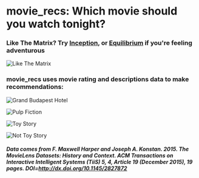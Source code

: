 # movie_recs: Which movie should you watch tonight?

### Like The Matrix? Try [Inception](https://www.youtube.com/watch?v=d3A3-zSOBT4), or [Equilibrium](https://www.youtube.com/watch?v=raleKODYeg0) if you're feeling adventurous 
![Like The Matrix](https://lh3.googleusercontent.com/7ueVLj7hKO-Vkp8upjBP6K7J-_S7f2ZtmX6_aeg0_I1-v8_pfYk49C-wv0_RhR99uyL_rXFfCOyJGSFg49LBO9rdCsRQkRiEUROZxg_3ydR2xp5bD2yMzrM5APo2HD2MMuoV-lSqBkswTBiBB0rCBgH6IsfQoeuPLHYta3rL7Q0O2awODYueiPUy6EtS52hcLNL1mAeh6B5q4StQXg3WzwODM_wDMa4wjKA_RLq9mp5ZooobgvaH8OT__QDozAgbeew5PqeCdqcRyyowvD8HeijILUvUNLV_Y6Ramp1BeTbyUZANo-gtalMPalcC0pz9KgNU5NWrLsQs1M0BHZfX8xTcTWyr5IIS32Fh69HDfYBPkEObtrGVc9-MLJHkzHBfHtB6cZlXS1Q26m9D674hCiwFUzq-M-UzGBuwebkyafefNIrWXTOOdEchoNAmtUt3OBjlBcOnVsO1VjIGcxAKybgpMz19KAelTFp5UwmqUY0uOvWEmMdjcMWVwgO7Qu-Ok9qxlz3pYF4M5lwG5cyg0tS8nc38eRH8r0vP5ERj3oCwTMfE3yAROJTRfuq9wc3O6wr2tPDnFH6VeBwmxzsU1HS-l8lkQoRKkecgaeNTwA=w2098-h1063-no?raw=true "Matrix")

### movie_recs uses movie rating and descriptions data to make recommendations:
![Grand Budapest Hotel](https://lh3.googleusercontent.com/TlUHK_8itZPF4_tlsDx8d9_Dl8ebT-ojLsPCkM3ZZKGRT-T6ZKB5VctdR4mZ8cMBektI3KoQ7zkqIUWVfpcCdjhG7WcOZ3FpJ_mq1LO7TGTG8D9-J-RdPlY-Ngh0F5TlfOnfs0dezfgIG-Mp9nZt7otYC3oLqYaWl1hFCiwxqr2uaxfKblLK-IeoA_Vg-Z8_5fq7bVhvyHJw1aPpNns4r21a4unLXUUppitTjt__65EXsYuVWvU_HdcvasQ8gk-6mJb3eSBqnxSiLvdk0IXtcSisI7Q9pmhBQOdXSehqBW28IqFvKkME_NKCnVSCGmAa-_7Zg23xt7Gb1odrfeKHMKGiZNGXwpVxkS5VfTkloP-y8IsIfY8qBvOAGtqnKzCHaizAg6gKuFUFIwGjcJ07wbAzQqhgjrdp3kS4sLoe-Z-Fu1NqDHtlIoLm64YFZkH24iM8QXxheHLZbEgk7u-A13rO0kRMhcreI0TCLtiQfObFWYj8XrplAeFwU0UsOOV0-zU7SphuNz3JQN6GnD7a0gs2wl2-BWD9zQ4obrnj_Kw1yHTkfDOUUILALxwW12YvNAyAEUY-forf5Gr3gqPPld3P0643D7xqfNvm0LJIGA=w2277-h1166-no?raw=true "GBH")

![Pulp Fiction](https://lh3.googleusercontent.com/0yQu7Q0UFuRuKyaK5-kbajax8WN9niRrX9-VWbTCkYYFfK7IR83S0pIzkU2lRL6khttqw0JnkSEs1nSTOVXoyash7oe9xSo2r6mmhM6IpruIyHEpzxrnx_g_VHmkWTwFEOK-20XigUQgb6IIduzhZSDH-Ye-_IbtjCiIRVyCBQVo7xtUAubVuJ_HZXvP8fYE63CdWbf4ohxqMBKZ6KSAJ4f1g9sWnLUDvSHJ-1xul5j9o3WWfwPCItfknAVLOt4A3Pf6-fqIp4tWV2eZ4DyZ8ozSP11l39Tk_0qo06PNPCAA6KdeiI1bA-hXAQlqAc-2VjFteWVqKx4bYRqiIoJHj4cW5BAD2H1a0oGH_B_mnVSgUHI-qvBfswjrTc9iZ4e3BxlK7OLOH_sXCPn-vfZZ4LYba3wJBUNoq9sbUIT8MmNm8ieDNUvfd5LadOAFBRlfLWFZFAcGLp-iPsuMdg-5VdazUr8QJuqv7z68Ost86kp9GJaMgdNtOXCM-xlja_Dkap8X0Z8WSuixHYZq2Bb2D9sfK6AsjrjCF8LiqwLyOY867eQ2VVVPh3nNpWR_JVuhlpaGCFLLq5TVxUtl5cjERYk-4ezn17-s-y_1a63gCw=w2271-h1152-no?raw=true "Pulp Fiction")

![Toy Story](https://lh3.googleusercontent.com/TDKuPvQdlMLdEGy9Jy2t-WQOXxP8QbXFLEc1kRLZWLPRPCZtLp6mGiEpDiqUzxWZ39n-CZbTh470zMFE2xGJo78w2m-csuujlte6ZJFZ9L4kYivd3TTRS0WJi7pJATV6KByIj0HerXKCiWhycqQqk_yXl_2t97WVvJCn2zU4hRXZKDEMWOKZlmCGq4H5ySaxhimlFLPaYoHJ2cWG8est7bTJcDIda-df-vMyHcE1P2C839miVF82X3JIOV77Pces10AENks10QQK-_qZvMTh2rD8NkVdVn2AQHnRU5bc3eNhaNVvW9mDUC9X0hxWr4tvb14U0qR3_JZ-z8nUgYCj2FQToWHHXJIQBhaymkW1AaZs75L_FzrqpM_MWAI1qz6Q1KWEPIifNBNCMejhGCbtw9GrK1UxQ7Oiju9BqpxODCCfJ7hLYnRGN5tkFAgu5y_CSPi9f6cI50eQHXs5pUWap_S7AscbFxIhl9lOPR62XuaP0hgEGGCzII7ZHOaymQ1URYZdv9u2aVg4-Jun5QbYvFmCGCfyfMr_w5P0EP1g2vxbiUAVFC4s1rzNS4gEJiF18cIywEJMOy4qXgIoGy79sDTMCGowIF8pStXtuk3s6g=w2300-h1182-no?raw=true "Toy Story")

![Not Toy Story](https://lh3.googleusercontent.com/jcvuCvbJszKFnjqX5_z1wq5odPfNbaT_d7R6QfW1700IiTVsVcaomaKuq_M59v2AoHujWp7TTyGUWWBSSfPy8A5SO0QVkgwLuJChClQi96M3tgvh2W0MR9gk_VGkhNJffjkTGYCyCVPEPwgmgpDz_T6q2zSrNcuhUp_NZeIxj3nsnWX29VdfIrsRjRSro5jTEAjf8uFsCTRrI0v-vjSeej8UqUz95aAL9Y78C3uzJMAV8Qdd4QEw4D7x0WVTnpcfWP7Y1QCngue4qaM1B7WRN2FXaYL8KrMEJjUXjapBvTK2gRj51tLhe135L18D87eBb_6-20CorW7WwT2I8IQqPgp9hauocoxK12fL_hx6OFtmg3RgnQFdET6YUTI8DyUwoQnsihTC0ygZ-APgrx1iklMYbO_kDK2rQKbBRmxBoOazPY7nY0duYA9vFAT9_vAg1C-b0OFlkrvfzANkoiTuyrG2DvFcX2hLsIIEphJaxOjY5ifLCVOqhUJTfxZ9DL-tUbRaTKgHPU6xTEQlSdXl2Ld_79sfjGCSL3cmF2sEV9fy9CIJSo7UuS0Y5F7xVvQ6nvt3RwYT-t0KKXe-1X2OmTeogICGBuaU9p2Ana_bEA=w2294-h1085-no?raw=true "Not Toy Story")

##### Data comes from F. Maxwell Harper and Joseph A. Konstan. 2015. The MovieLens Datasets: History and Context. ACM Transactions on Interactive Intelligent Systems (TiiS) 5, 4, Article 19 (December 2015), 19 pages. DOI=http://dx.doi.org/10.1145/2827872
